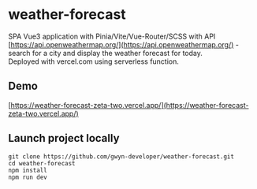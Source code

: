 # weather-forecast

SPA Vue3 application with Pinia/Vite/Vue-Router/SCSS with API [https://api.openweathermap.org/](https://api.openweathermap.org/) - search for a city and display the weather forecast for today.<br/>
Deployed with vercel.com using serverless function.

## Demo
[https://weather-forecast-zeta-two.vercel.app/](https://weather-forecast-zeta-two.vercel.app/)

## Launch project locally
```
git clone https://github.com/gwyn-developer/weather-forecast.git
cd weather-forecast
npm install
npm run dev
```